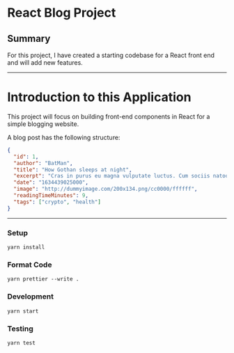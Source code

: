 # React Blog Project

## Summary

For this project, I have created a starting codebase for a React front end and will add new features.

---

# Introduction to this Application

This project will focus on building front-end components in React for a simple blogging website. 

A blog post has the following structure:

```json
{
  "id": 1,
  "author": "BatMan",
  "title": "How Gothan sleeps at night",
  "excerpt": "Cras in purus eu magna vulputate luctus. Cum sociis natoque penatibus et magnis dis parturient montes, nascetur ridiculus mus.",
  "date": "1634439025000",
  "image": "http://dummyimage.com/200x134.png/cc0000/ffffff",
  "readingTimeMinutes": 9,
  "tags": ["crypto", "health"]
}
```

---

### Setup

```
yarn install
```

### Format Code

```
yarn prettier --write .
```

### Development

```
yarn start
```

### Testing

```
yarn test
```
